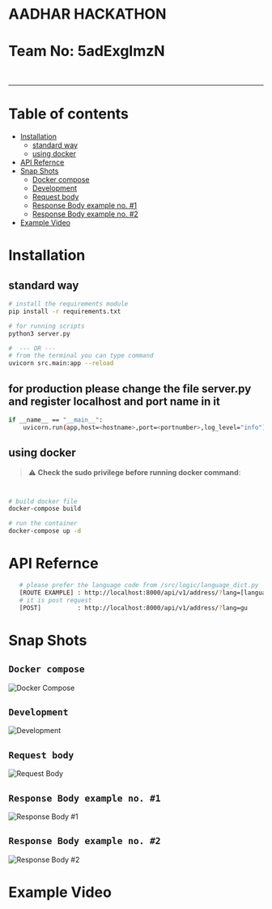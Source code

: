 # AADHAR HACKATHON
# Team No: 5adExgImzN

<br />
<hr />

Table of contents
=================


<!--ts-->  
   * [Installation](#installation)
      * [standard way](#standardway)
      * [using docker](#using-docker)
   * [API Refernce](#apireference)      
   * [Snap Shots](#snapshot)   
      * [Docker compose](#dockercompose)      
      * [Development](#development)      
      * [Request body](#requestbody)      
      * [Response Body example no. #1](#responsebodyExample1)      
      * [Response Body example no. #2](#responsebodyExample2)   
   * [Example Video](#exampleVideo)      
<!--te-->


Installation
============


standard way
------------

```bash
# install the requirements module
pip install -r requirements.txt

# for running scripts
python3 server.py

#  --- OR --- 
# from the terminal you can type command
uvicorn src.main:app --reload


```
## for production please change the file server.py and register localhost and port name in it

```bash
if __name__ == "__main__":
    uvicorn.run(app,host=<hostname>,port=<portnumber>,log_level="info")
```

using docker
------------

> :warning: **Check the sudo privilege before running docker command**:

```bash


# build docker file 
docker-compose build

# run the container 
docker-compose up -d

```

API Refernce
============

```bash
   # please prefer the language code from /src/logic/language_dict.py
   [ROUTE EXAMPLE] : http://localhost:8000/api/v1/address/?lang=[language name]
   # it is post request 
   [POST]          : http://localhost:8000/api/v1/address/?lang=gu   
```


Snap Shots
==========

```Docker compose```
----------------------
![Docker Compose](./images/docker-compose.png?raw=true "Docker Compose")

```Development```
------------------
![Development](./images/development.png?raw=true "Development")

```Request body```
-------------------
![Request Body](./images/Request_Body.png?raw=true "Request Body")

```Response Body example no. #1```
-----------------------------------
![Response Body #1](./images/response_body_11.png?raw=true "Response Body #1")

```Response Body example no. #2```
----------------------------------
![Response Body #2](./images/response_body_2.png?raw=true "Response Body #2")


Example Video
=============